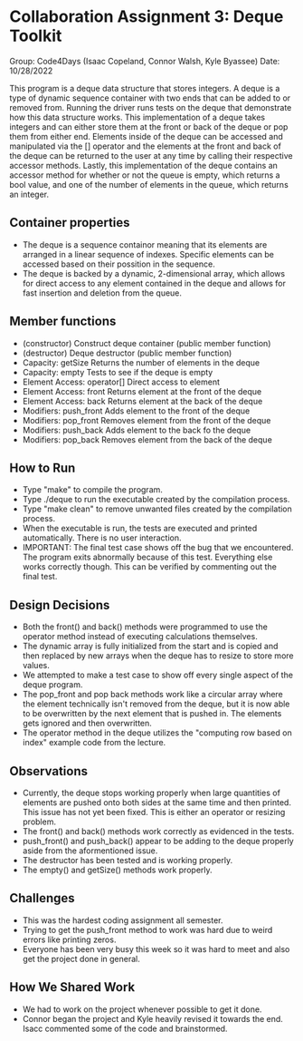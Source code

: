 # Collaboration Assignment 3: Deque Toolkit
Group: Code4Days (Isaac Copeland, Connor Walsh, Kyle Byassee)
Date: 10/28/2022

This program is a deque data structure that stores integers. A deque is a type of dynamic sequence container with two ends that can be added to or removed from. Running the driver runs tests on the deque that demonstrate how this data structure works. This implementation of a deque takes integers and can either store them at the front or back of the deque or pop them from either end. Elements inside of the deque can be accessed and manipulated via the [] operator and the elements at the front and back of the deque can be returned to the user at any time by calling their respective accessor methods. Lastly, this implementation of the deque contains an accessor method for whether or not the queue is empty, which returns a bool value, and one of the number of elements in the queue, which returns an integer.

## Container properties
* The deque is a sequence containor meaning that its elements are arranged in a linear sequence of indexes. Specific elements can be accessed based on their possition in the sequence.
* The deque is backed by a dynamic, 2-dimensional array, which allows for direct access to any element contained in the deque and allows for fast insertion and deletion from the queue.

## Member functions
* (constructor)	Construct deque container (public member function)
* (destructor)	Deque destructor (public member function)
* Capacity: getSize Returns the number of elements in the deque
* Capacity: empty Tests to see if the deque is empty
* Element Access: operator[] Direct access to element
* Element Access: front Returns element at the front of the deque
* Element Access: back Returns element at the back of the deque
* Modifiers: push_front Adds element to the front of the deque
* Modifiers: pop_front Removes element from the front of the deque
* Modifiers: push_back Adds element to the back fo the deque
* Modifiers: pop_back Removes element from the back of the deque

## How to Run
* Type "make" to compile the program.
* Type ./deque to run the executable created by the compilation process.
* Type "make clean" to remove unwanted files created by the compilation process.
* When the executable is run, the tests are executed and printed automatically. There is no user interaction.
* IMPORTANT: The final test case shows off the bug that we encountered. The program exits abnormally because of this test. Everything else works correctly though. This can be verified by commenting out the final test. 

## Design Decisions
* Both the front() and back() methods were programmed to use the operator method instead of executing calculations themselves.
* The dynamic array is fully initialized from the start and is copied and then replaced by new arrays when the deque has to resize to store more values.
* We attempted to make a test case to show off every single aspect of the deque program.
* The pop_front and pop back methods work like a circular array where the element technically isn't removed from the deque, but it is now able to be overwritten by the next element that is pushed in. The elements gets ignored and then overwritten.
* The operator method in the deque utilizes the "computing row based on index" example code from the lecture.

## Observations
* Currently, the deque stops working properly when large quantities of elements are pushed onto both sides at the same time and then printed. This issue has not 
yet been fixed. This is either an operator or resizing problem. 
* The front() and back() methods work correctly as evidenced in the tests.
* push_front() and push_back() appear to be adding to the deque properly aside from the aformentioned issue.
* The destructor has been tested and is working properly.
* The empty() and getSize() methods work properly.

## Challenges
* This was the hardest coding assignment all semester. 
* Trying to get the push_front method to work was hard due to weird errors like printing zeros.
* Everyone has been very busy this week so it was hard to meet and also get the project done in general. 

## How We Shared Work
* We had to work on the project whenever possible to get it done.
* Connor began the project and Kyle heavily revised it towards the end. Isacc commented some of the code and brainstormed.